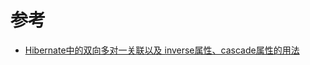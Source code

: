 











# 参考

- [Hibernate中的双向多对一关联以及 inverse属性、cascade属性的用法](<https://blog.csdn.net/qq_15096707/article/details/51454142>)

